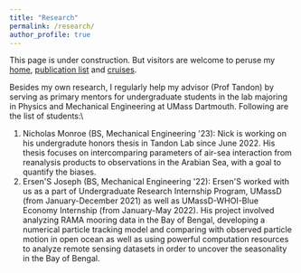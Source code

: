```yaml
---
title: "Research"
permalink: /research/
author_profile: true
---
```


This page is under construction. But visitors are welcome to peruse my [home](https://kerhalkarsid.github.io/), [publication list](https://kerhalkarsid.github.io/publications/) and [cruises](https://kerhalkarsid.github.io/cruises/).

Besides my own research, I regularly help my advisor (Prof Tandon) by serving as primary mentors for undergraduate students in the lab majoring in Physics and Mechanical Engineering at UMass Dartmouth. Following are the list of students:\
<ol>
<li> Nicholas Monroe (BS, Mechanical Engineering '23): Nick is working on his undergradute honors thesis in Tandon Lab since June 2022. His thesis focuses on intercomparing parameters of air-sea interaction from reanalysis products to observations in the Arabian Sea, with a goal to quantify the biases. </li>
<li> Ersen'S Joseph (BS, Mechanical Engineering '22): Ersen'S worked with us as a part of Undergraduate Research Internship Program, UMassD (from January-December 2021) as well as UMassD-WHOI-Blue Economy Internship (from January-May 2022). His project involved analyzing RAMA mooring data in the Bay of Bengal, developing a numerical particle tracking model and comparing with observed particle motion in open ocean as well as using powerful computation resources to analyze remote sensing datasets in order to uncover the seasonality in the Bay of Bengal. </li>
</ol>